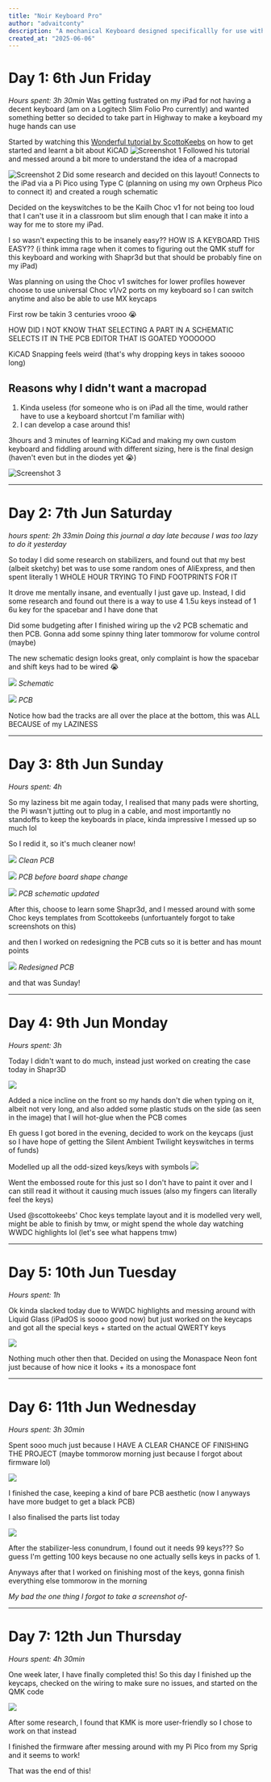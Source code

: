 ```yaml
---
title: "Noir Keyboard Pro"
author: "advaitconty"
description: "A mechanical Keyboard designed specificallly for use with the iPad Pro M1/M2 11inch (probably works with the new Pro M4 and maybe the new design Air 11inch)"
created_at: "2025-06-06"
---
```


# Day 1: 6th Jun Friday
*Hours spent: 3h 30min*
Was getting fustrated on my iPad for not having a decent keyboard (am on a Logitech Slim Folio Pro currently) and wanted something better so decided to take part in Highway to make a keyboard my huge hands can use

Started by watching this [Wonderful tutorial by ScottoKeebs](https://www.youtube.com/watch?v=8WXpGTIbxlQ&t=1052s) on how to get started and learnt a bit about KiCAD
![Screenshot 1](https://hc-cdn.hel1.your-objectstorage.com/s/v3/b7e230c91647651c812cb6b991ae2da9cf757bd7_screenshot_2025-06-06_at_4.01.17_pm.png)
Followed his tutorial and messed around a bit more to understand the idea of a macropad

![Screenshot 2](https://hc-cdn.hel1.your-objectstorage.com/s/v3/b8b8bc0a1e4868d75b854fb2e3d210ff395d701f_screenshot_2025-06-06_at_4.03.01_pm.png)
Did some research and decided on this layout! Connects to the iPad via a Pi Pico using Type C (planning on using my own Orpheus Pico to connect it) and created a rough schematic

Decided on the keyswitches to be the Kailh Choc v1 for not being too loud that I can't use it in a classroom but slim enough that I can make it into a way for me to store my iPad.

I so wasn't expecting this to be insanely easy?? HOW IS A KEYBOARD THIS EASY?? (i think imma rage when it comes to figuring out the QMK stuff for this keyboard and working with Shapr3d but that should be probably fine on my iPad)

Was planning on using the Choc v1 switches for lower profiles however choose to use universal Choc v1/v2 ports on my keyboard so I can switch anytime and also be able to use MX keycaps

First row be takin 3 centuries vrooo 😭

HOW DID I NOT KNOW THAT SELECTING A PART IN A SCHEMATIC SELECTS IT IN THE PCB EDITOR THAT IS GOATED YOOOOOO

KiCAD Snapping feels weird (that's why dropping keys in takes sooooo long)

## Reasons why I didn't want a macropad
1. Kinda useless (for someone who is on iPad all the time, would rather have to use a keyboard shortcut I'm familiar with)
2. I can develop a case around this!

3hours and 3 minutes of learning KiCad and making my own custom keyboard and fiddling around with different sizing, here is the final design (haven't even but in the diodes yet :sob:)

![Screenshot 3](https://hc-cdn.hel1.your-objectstorage.com/s/v3/0e866e94f2cd35c334e2f0c074609b1af7fc585a_screenshot_2025-06-06_at_11.15.17___pm.png)


---

# Day 2: 7th Jun Saturday
*hours spent: 2h 33min*
*Doing this journal a day late because I was too lazy to do it yesterday*

So today I did some research on stabilizers, and found out that my best (albeit sketchy) bet was to use some random ones of AliExpress, and then spent literally 1 WHOLE HOUR TRYING TO FIND FOOTPRINTS FOR IT

It drove me mentally insane, and eventually I just gave up. Instead, I did some research and found out there is a way to use 4 1.5u keys instead of 1 6u key for the spacebar and I have done that

Did some budgeting after I finished wiring up the v2 PCB schematic and then PCB. Gonna add some spinny thing later tommorow for volume control (maybe)

The new schematic design looks great, only complaint is how the spacebar and shift keys had to be wired 😭

![](https://hc-cdn.hel1.your-objectstorage.com/s/v3/f2f1baf556f6a4c69fa0defc0d56df9306209de7_screenshot_2025-06-08_at_4.37.43___pm.png)
*Schematic*

![](https://hc-cdn.hel1.your-objectstorage.com/s/v3/ca9fe68e4cf9337ea785d8ee3c2596b72978198e_screenshot_2025-06-08_at_2.34.19___pm.png)
*PCB*

Notice how bad the tracks are all over the place at the bottom, this was ALL BECAUSE of my LAZINESS

---
# Day 3: 8th Jun Sunday
*Hours spent: 4h*

So my laziness bit me again today, I realised that many pads were shorting, the Pi wasn't jutting out to plug in a cable, and most importantly no standoffs to keep the keyboards in place, kinda impressive I messed up so much lol

So I redid it, so it's much cleaner now!


![](https://hc-cdn.hel1.your-objectstorage.com/s/v3/fbb9cdd49ddb314b03b91f4494afeba4f0e5dcad_screenshot_2025-06-08_at_4.37.27___pm.jpeg)
*Clean PCB*

![](https://hc-cdn.hel1.your-objectstorage.com/s/v3/9ac1697882f2162fc0cdd6fed7f44c29e39323ea_screenshot_2025-06-08_at_4.37.38___pm.jpeg)
*PCB before board shape change*

![](https://hc-cdn.hel1.your-objectstorage.com/s/v3/9b02e406b71d4aa501c7e1f48b042711d60b825e_screenshot_2025-06-09_at_2.55.31___pm.png)
*PCB schematic updated*

After this, choose to learn some Shapr3d, and I messed around with some Choc keys templates from Scottokeebs (unfortuantely forgot to take screenshots on this)

and then I worked on redesigning the PCB cuts so it is better and has mount points

![](https://hc-cdn.hel1.your-objectstorage.com/s/v3/dc9c451881f7bf7e6b392740a5baa7a7510f83d8_screenshot_2025-06-09_at_2.57.29___pm.png)
*Redesigned PCB*

and that was Sunday!

---
# Day 4: 9th Jun Monday
*Hours spent: 3h*

Today I didn't want to do much, instead just worked on creating the case today in Shapr3D

![](https://hc-cdn.hel1.your-objectstorage.com/s/v3/e7dd7110453b68614ad8ac74eaa0cd8b4e3839e6_screenshot_2025-06-09_at_2.59.55___pm.png)

Added a nice incline on the front so my hands don't die when typing on it, albeit not very long, and also added some plastic studs on the side (as seen in the image) that I will hot-glue when the PCB comes

Eh guess I got bored in the evening, decided to work on the keycaps (just so I have hope of getting the Silent Ambient Twilight keyswitches in terms of funds)

Modelled up all the odd-sized keys/keys with symbols 
![](https://hc-cdn.hel1.your-objectstorage.com/s/v3/fe54ca90435c7e9a2e1b48cacd29e140f68c589f_screenshot_2025-06-09_at_10.46.08___pm.png)

Went the embossed route for this just so I don't have to paint it over and I can still read it without it causing much issues (also my fingers can literally feel the keys)

Used @scottokeebs' Choc keys template layout and it is modelled very well, might be able to finish by tmw, or might spend the whole day watching WWDC highlights lol (let's see what happens tmw)

---
# Day 5: 10th Jun Tuesday
*Hours spent: 1h*

Ok kinda slacked today due to WWDC highlights and messing around with Liquid Glass (iPadOS is soooo good now) but just worked on the keycaps and got all the special keys + started on the actual QWERTY keys

![](https://hc-cdn.hel1.your-objectstorage.com/s/v3/ab4ed2fbcec3e3c0c66a47becc64bb1a59c4fb9b_screenshot_2025-06-10_at_12.08.08___pm.png)

Nothing much other then that. Decided on using the Monaspace Neon font just because of how nice it looks + its a monospace font

---
# Day 6: 11th Jun Wednesday
*Hours spent: 3h 30min*

Spent sooo much just because I HAVE A CLEAR CHANCE OF FINISHING THE PROJECT (maybe tommorow morning just because I forgot about firmware lol)

![](https://hc-cdn.hel1.your-objectstorage.com/s/v3/665d0043a268e9491221d2747116c9985f2c15e6_image.png)

I finished the case, keeping a kind of bare PCB aesthetic (now I anyways have more budget to get a black PCB)

I also finalised the parts list today

![](https://hc-cdn.hel1.your-objectstorage.com/s/v3/9eee3cf6c2f51dad430850d4866899758bb6e926_screenshot_2025-06-11_at_10.27.58___pm.png)

After the stabilizer-less conundrum, I found out it needs 99 keys??? So guess I'm getting 100 keys because no one actually sells keys in packs of 1.

Anyways after that I worked on finishing most of the keys, gonna finish everything else tommorow in the morning

*My bad the one thing I forgot to take a screenshot of-*

---
# Day 7: 12th Jun Thursday
*Hours spent: 4h 30min*

One week later, I have finally completed this! So this day I finished up the keycaps, checked on the wiring to make sure no issues, and started on the QMK code

![](https://hc-cdn.hel1.your-objectstorage.com/s/v3/4027d044355727a276ecb5ebf07e545c11392ee0_screenshot_2025-06-12_at_8.29.34___am.png)

After some research, I found that KMK is more user-friendly so I chose to work on that instead

I finished the firmware after messing around with my Pi Pico from my Sprig and it seems to work!

That was the end of this!